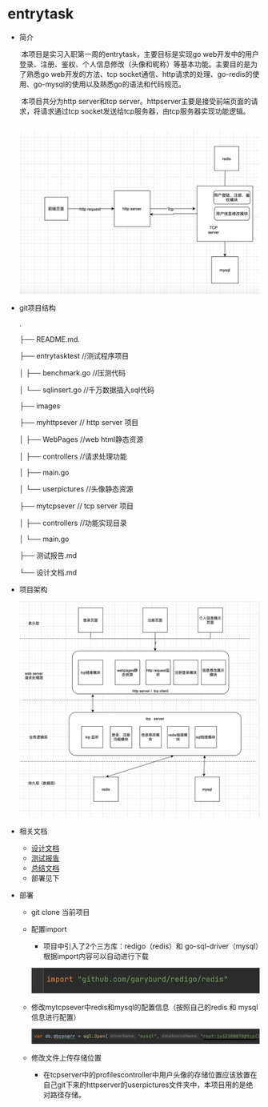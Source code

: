 # entrytask


- 简介

  ​		本项目是实习入职第一周的entrytask，主要目标是实现go web开发中的用户登录、注册、鉴权、个人信息修改（头像和昵称）等基本功能。主要目的是为了熟悉go web开发的方法、tcp socket通信、http请求的处理、go-redis的使用、go-mysql的使用以及熟悉go的语法和代码规范。

  ​		本项目共分为http server和tcp server。httpserver主要是接受前端页面的请求，将请求通过tcp socket发送给tcp服务器，由tcp服务器实现功能逻辑。

  ​	![image](https://github.com/moodsjinxin/moods-goWeb/blob/master/images/%E5%9F%BA%E6%9C%AC%E6%9E%B6%E6%9E%84%E5%9B%BE.png)

- git项目结构

  .

  ├── README.md.             

  ├── entrytasktest                     //测试程序项目

  │  ├── benchmark.go            //压测代码

  │  └── sqlinsert.go			   //千万数据插入sql代码

  ├── images							 

  ├── myhttpsever				  // http server 项目

  │  ├── WebPages				//web html静态资源

  │  ├── controllers				//请求处理功能

  │  ├── main.go			

  │  └── userpictures			//头像静态资源

  ├── mytcpsever					// tcp server 项目

  │  ├── controllers				//功能实现目录

  │  └── main.go					

  ├── 	测试报告.md

  └──   设计文档.md





- 项目架构

  ![架构图](https://github.com/moodsjinxin/moods-goWeb/blob/master/images/架构图.png)

- 相关文档

  - [设计文档](./设计文档.md "设计文档")
  - [测试报告](./测试报告.md "测试报告")
  - [总结文档](./总结文档.md "总结文档")
  - 部署见下

  

- 部署

  - git clone 当前项目

  - 配置import

    - 项目中引入了2个三方库：redigo（redis）和 go-sql-driver（mysql）根据import内容可以自动进行下载
    
    ![image](https://github.com/moodsjinxin/moods-goWeb/blob/master/images/import配置.png)
    
  - 修改mytcpsever中redis和mysql的配置信息（按照自己的redis 和 mysql信息进行配置）

    ![image](https://github.com/moodsjinxin/moods-goWeb/blob/master/images/%E4%BF%AE%E6%94%B9mysql%E9%85%8D%E7%BD%AE.png)

  - 修改文件上传存储位置
    
    -  在tcpserver中的profilescontroller中用户头像的存储位置应该放置在自己git下来的httpserver的userpictures文件夹中，本项目用的是绝对路径存储。
